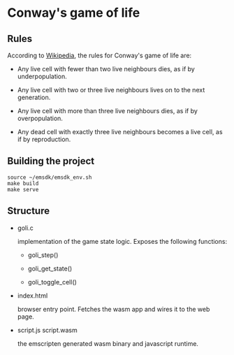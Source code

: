 # Conway's game of life

## Rules

According to [Wikipedia](https://en.wikipedia.org/wiki/Conway%27s_Game_of_Life), the rules for Conway's game of life are:

- Any live cell with fewer than two live neighbours dies, as if by underpopulation.

- Any live cell with two or three live neighbours lives on to the next generation.

- Any live cell with more than three live neighbours dies, as if by overpopulation.

- Any dead cell with exactly three live neighbours becomes a live cell, as if by reproduction.

## Building the project

```
source ~/emsdk/emsdk_env.sh
make build
make serve
```

## Structure

-   goli.c

    implementation of the game state logic. Exposes the following functions:

    -   goli_step()

    -   goli_get_state()

    -   goli_toggle_cell()

-   index.html

    browser entry point. Fetches the wasm app and wires it to the web page.

-   script.js script.wasm

    the emscripten generated wasm binary and javascript runtime.